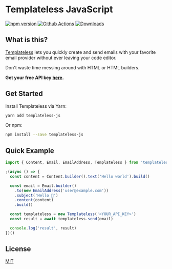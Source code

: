# Templateless JavaScript

[![npm version](https://img.shields.io/npm/v/templateless-js.svg)](https://www.npmjs.com/package/templateless-js)
[![Github Actions](https://img.shields.io/github/actions/workflow/status/templateless/templateless-javascript/tests.yml)](https://github.com/templateless/templateless-javascript/actions)
[![Downloads](https://img.shields.io/npm/dm/templateless-js)](https://www.npmjs.com/package/templateless-js)

## What is this?

[Templateless](https://templateless.com) lets you quickly create and send emails with your favorite email provider without ever leaving your code editor.

Don't waste time messing around with HTML or HTML builders.

**Get your free API key [here](https://app.templateless.com).**

## Get Started

Install Templateless via Yarn:

```bash
yarn add templateless-js
```

Or npm:

```bash
npm install --save templateless-js
```

## Quick Example

```javascript
import { Content, Email, EmailAddress, Templateless } from 'templateless-js'

;(async () => {
  const content = Content.builder().text('Hello world').build()

  const email = Email.builder()
    .to(new EmailAddress('user@example.com'))
    .subject('Hello 👋')
    .content(content)
    .build()

  const templateless = new Templateless('<YOUR_API_KEY>')
  const result = await templateless.send(email)

  console.log('result', result)
})()
```

## License

[MIT](LICENSE)